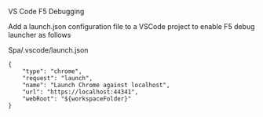 VS Code F5 Debugging

Add a launch.json configuration file to a VSCode project to enable F5 debug launcher as follows

Spa/.vscode/launch.json
```
{​​​​​​​​
    "type": "chrome",
    "request": "launch",
    "name": "Launch Chrome against localhost",
    "url": "https://localhost:44341",
    "webRoot": "${​​​​​​​​workspaceFolder}​​​​​​​​"
}​​​​​​​​
```
